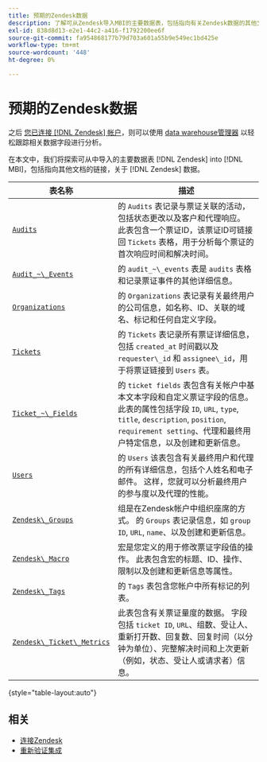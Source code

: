 ```yaml
---
title: 预期的Zendesk数据
description: 了解可从Zendesk导入MBI的主要数据表，包括指向有关Zendesk数据的其他文档的链接。
exl-id: 838d8d13-e2e1-44c2-a416-f1792200ee6f
source-git-commit: fa954868177b79d703a601a55b9e549ec1bd425e
workflow-type: tm+mt
source-wordcount: '448'
ht-degree: 0%

---
```


# 预期的Zendesk数据

之后 [您已连接 [!DNL Zendesk] 帐户](../integrations/zendesk.md)，则可以使用 [data warehouse管理器](../../../data-analyst/data-warehouse-mgr/tour-dwm.md) 以轻松跟踪相关数据字段进行分析。

在本文中，我们将探索可从中导入的主要数据表 [!DNL Zendesk] into [!DNL MBI]，包括指向其他文档的链接，关于 [!DNL Zendesk] 数据。

| 表名称 | 描述 |
|-----|-----|
| [`Audits`](https://developer.zendesk.com/rest_api/docs/core/ticket_audits) | 的 `Audits` 表记录与票证关联的活动，包括状态更改以及客户和代理响应。 此表包含一个票证ID，该票证ID可链接回 `Tickets` 表格，用于分析每个票证的首次响应时间和解决时间。 |
| [`Audit_~\_Events`](https://developer.zendesk.com/rest_api/docs/core/ticket_audits#audit-events) | 的 `audit_~\_events` 表是 `audits` 表格和记录票证事件的其他详细信息。 |
| [`Organizations`](https://developer.zendesk.com/rest_api/docs/core/organizations) | 的 `Organizations` 表记录有关最终用户的公司信息，如名称、ID、关联的域名、标记和任何自定义字段。 |
| [`Tickets`](https://developer.zendesk.com/rest_api/docs/core/tickets) | 的 `Tickets` 表记录所有票证详细信息，包括 `created_at` 时间戳以及 `requester\_id` 和 `assignee\_id`，用于将票证链接到 `Users` 表。 |
| [`Ticket_~\_Fields`](https://developer.zendesk.com/rest_api/docs/core/ticket_fields) | 的 `ticket fields` 表包含有关帐户中基本文本字段和自定义票证字段的信息。 此表的属性包括字段 `ID`, `URL`, `type`, `title`, `description`, `position`, `requirement setting`、代理和最终用户特定信息，以及创建和更新信息。 |
| [`Users`](https://developer.zendesk.com/rest_api/docs/core/users) | 的 `Users` 该表包含有关最终用户和代理的所有详细信息，包括个人姓名和电子邮件。 这样，您就可以分析最终用户的参与度以及代理的性能。 |
| [`Zendesk\_Groups`](https://developer.zendesk.com/rest_api/docs/core/groups) | 组是在Zendesk帐户中组织座席的方式。 的 `Groups` 表记录信息，如 `group ID`, `URL`, `name`、以及创建和更新信息。 |
| [`Zendesk\_Macro`](https://developer.zendesk.com/rest_api/docs/core/macros) | 宏是您定义的用于修改票证字段值的操作。 此表包含宏的标题、ID、操作、限制以及创建和更新信息等属性。 |
| [`Zendesk\_Tags`](https://developer.zendesk.com/rest_api/docs/core/tags) | 的 `Tags` 表包含您帐户中所有标记的列表。 |
| [`Zendesk\_Ticket\_Metrics`](https://developer.zendesk.com/rest_api/docs/core/ticket_metrics#ticket-metrics) | 此表包含有关票证量度的数据。 字段包括 `ticket ID`, `URL`、组数、受让人、重新打开数、回复数、回复时间（以分钟为单位）、完整解决时间和上次更新（例如，状态、受让人或请求者）信息。 |

{style=&quot;table-layout:auto&quot;}

## 相关

* [连接Zendesk](../integrations/zendesk.md)
* [重新验证集成](https://experienceleague.adobe.com/docs/commerce-knowledge-base/kb/how-to/mbi-reauthenticating-integrations.html?lang=en)
